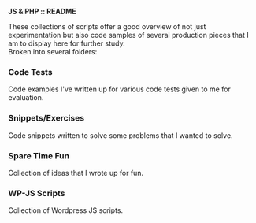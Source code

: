 <strong>JS & PHP :: README</strong>

These collections of scripts offer a good overview of not just experimentation but also code samples of several production pieces that I am to display here for further study.
<br>
Broken into several folders:
<br>
<h3>Code Tests</h3>
<p>Code examples I've written up for various code tests given to me for evaluation.</p>
<h3>Snippets/Exercises</h3>
<p>Code snippets written to solve some problems that I wanted to solve.</p>
<h3>Spare Time Fun</h3>
<p>Collection of ideas that I wrote up for fun.</p>
<h3>WP-JS Scripts</h3>
<p>Collection of Wordpress JS scripts.</p>
